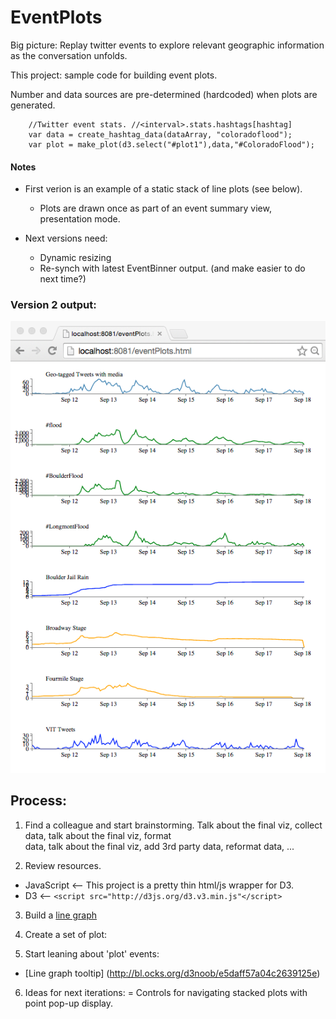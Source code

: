 # EventPlots

Big picture: Replay twitter events to explore relevant geographic information as the conversation unfolds.    

This project: sample code for building event plots.

Number and data sources are pre-determined (hardcoded) when plots are generated.

```
    //Twitter event stats. //<interval>.stats.hashtags[hashtag]
    var data = create_hashtag_data(dataArray, "coloradoflood"); 
    var plot = make_plot(d3.select("#plot1"),data,"#ColoradoFlood");
```

#### Notes
+ First verion is an example of a static stack of line plots (see below).
  + Plots are drawn once as part of an event summary view, presentation mode.

+ Next versions need:
  + Dynamic resizing
  + Re-synch with latest EventBinner output. (and make easier to do next time?)  

### Version 2 output:

  ![](https://raw.githubusercontent.com/jimmoffitt/SocialFlood/master/EventPlots/output/eventPlots.png)


## Process:
1. Find a colleague and start brainstorming. Talk about the final viz, collect data, talk about the final viz, format  
data, talk about the final viz, add 3rd party data, reformat data, ...  

2. Review resources.  
  * JavaScript <-- This project is a pretty thin html/js wrapper for D3.
  * D3  <-- ```<script src="http://d3js.org/d3.v3.min.js"</script>```

3. Build a [line graph](http://bl.ocks.org/mbostock/3883245) 
4. Create a set of plot: 

5. Start leaning about 'plot' events: 
 - [Line graph tooltip] (http://bl.ocks.org/d3noob/e5daff57a04c2639125e) 

6. Ideas for next iterations:
    = Controls for navigating stacked plots with point pop-up display.
